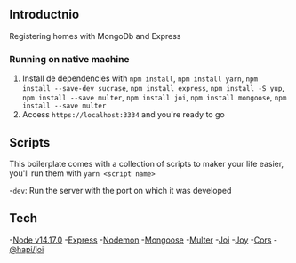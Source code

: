 ## Introductnio

Registering homes with MongoDb and Express

### Running on native machine

1. Install de dependencies with `npm install`, `npm install yarn`, `npm install --save-dev sucrase`, `npm install express`, `npm install -S yup`, `npm install --save multer`, `npm install joi`, `npm install mongoose`, `npm install --save multer`
2. Access `https://localhost:3334` and you're ready to go

## Scripts

This boilerplate comes with a collection of scripts to maker your life easier, you'll run them with `yarn <script name>`

-`dev`: Run the server with the port on which it was developed 

## Tech

-[Node v14.17.0](https://nodejs.org)
-[Express](https://expressjs.com)
-[Nodemon](https://nodemon.io)
-[Mongoose](https://mongoosejs.com)
-[Multer](https://www.npmjs.com/package/multer)
-[Joi](https://www.npmjs.com/package/joi)
-[Joy](https://www.npmjs.com/package/joy)
-[Cors](https://www.npmjs.com/package/cors)
-[@hapi/joi](https://www.npmjs.com/package/@hapi/joi)